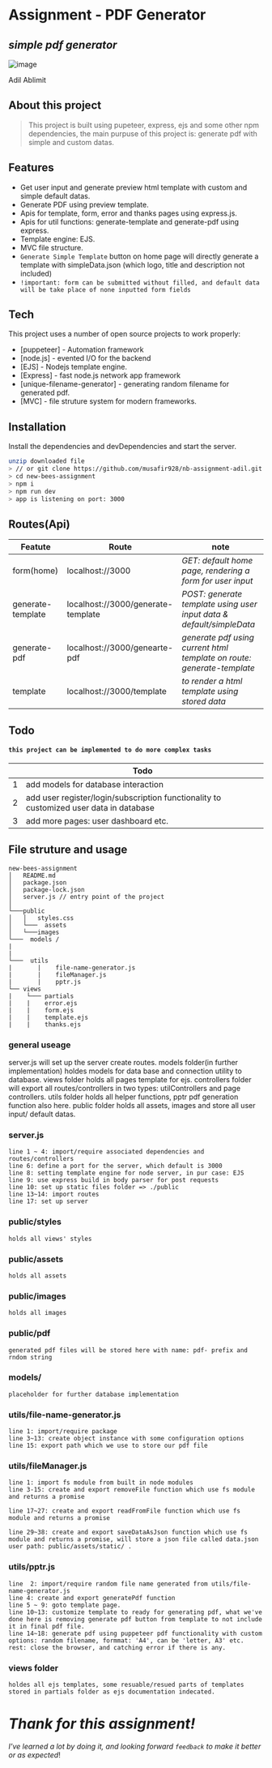 # Assignment - PDF Generator

## _simple pdf generator_

![image](./public/images/project.png)

Adil Ablimit

## About this project

> This project is built using pupeteer, express, ejs and some other npm dependencies, the main purpuse of this project is: generate pdf with simple and custom datas.

## Features

-   Get user input and generate preview html template with custom and simple default datas.
-   Generate PDF using preview template.
-   Apis for template, form, error and thanks pages using express.js.
-   Apis for util functions: generate-template and generate-pdf using express.
-   Template engine: EJS.
-   MVC file structure.
-   `Generate Simple Template` button on home page will directly generate a template with simpleData.json (which logo, title and description not included)
-   `!important: form can be submitted without filled, and default data will be take place of none inputted form fields`

## Tech

This project uses a number of open source projects to work properly:

-   [puppeteer] - Automation framework
-   [node.js] - evented I/O for the backend
-   [EJS] - Nodejs template engine.
-   [Express] - fast node.js network app framework
-   [unique-filename-generator] - generating random filename for generated pdf.
-   [MVC] - file struture system for modern frameworks.

## Installation

Install the dependencies and devDependencies and start the server.

```sh
unzip downloaded file
> // or git clone https://github.com/musafir928/nb-assignment-adil.git the cd nb-assignment-adil
> cd new-bees-assignment
> npm i
> npm run dev
> app is listening on port: 3000
```

## Routes(Api)

| Featute           | Route                              | note                                                                   |
| ----------------- | ---------------------------------- | ---------------------------------------------------------------------- |
| form(home)        | localhost://3000                   | _GET: default home page, rendering a form for user input_              |
| generate-template | localhost://3000/generate-template | _POST: generate template using user input data & default/simpleData_   |
| generate-pdf      | localhost://3000/genearte-pdf      | _generate pdf using current html template on route: generate-template_ |
| template          | localhost://3000/template          | _to render a html template using stored data_                          |

## Todo

#### `this project can be implemented to do more complex tasks`

|     | Todo                                                                                   |
| --- | -------------------------------------------------------------------------------------- |
| 1   | add models for database interaction                                                    |
| 2   | add user register/login/subscription functionality to customized user data in database |
| 3   | add more pages: user dashboard etc.                                                    |

## File struture and usage

```
new-bees-assignment
│   README.md
│   package.json
│   package-lock.json
│   server.js // entry point of the project
│
└───public
│   │   styles.css
│   └───  assets
│   └───images
└───  models /
|
|
└───  utils
|       |    file-name-generator.js
|       |    fileManager.js
|       |    pptr.js
└── views
|    └─── partials
|    |    error.ejs
|    |    form.ejs
|    |    template.ejs
|    |    thanks.ejs

```

### general useage

server.js will set up the server create routes. models folder(in further implementation) holdes models for data base and connection utility to database. views folder holds all pages template for ejs. controllers folder will export all routes/controllers in two types: utilControllers and page controllers. utils folder holds all helper functions, pptr pdf generation function also here. public folder holds all assets, images and store all user input/ default datas.

### server.js

    line 1 ~ 4: import/require associated dependencies and routes/controllers
    line 6: define a port for the server, which default is 3000
    line 8: setting template engine for node server, in pur case: EJS
    line 9: use express build in body parser for post requests
    line 10: set up static files folder => ./public
    line 13~14: import routes
    line 17: set up server

### public/styles

    holds all views' styles

### public/assets

    holds all assets

### public/images

    holds all images

### public/pdf

    generated pdf files will be stored here with name: pdf- prefix and rndom string

### models/

    placeholder for further database implementation

### utils/file-name-generator.js

    line 1: import/require package
    line 3~13: create object instance with some configuration options
    line 15: export path which we use to store our pdf file

### utils/fileManager.js

    line 1: import fs module from built in node modules
    line 3-15: create and export removeFile function which use fs module and returns a promise

    line 17~27: create and export readFromFile function which use fs module and returns a promise

    line 29~38: create and export saveDataAsJson function which use fs module and returns a promise, will store a json file called data.json user path: public/assets/static/ .

### utils/pptr.js

```line: 1: import/require puppeteer
line  2: import/require random file name generated from utils/file-name-generator.js
line 4: create and export generatePdf function
line 5 ~ 9: goto template page.
line 10~13: customize template to ready for generating pdf, what we've done here is removing generate pdf button from template to not include it in final pdf file.
line 14~18: generate pdf using puppeteer pdf functionality with custom options: random filename, formmat: 'A4', can be 'letter, A3' etc.
rest: close the browser, and catching error if there is any.
```

### views folder

```
holdes all ejs templates, some resuable/resued parts of templates stored in partials folder as ejs documentation indecated.
```

# _Thank for this assignment!_

_I've learned a lot by doing it, and looking forward `feedback` to make it better or as expected_!
